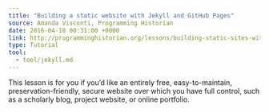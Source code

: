 ```yaml
---
title: "Building a static website with Jekyll and GitHub Pages"
source: Amanda Visconti, Programming Historian
date: 2016-04-18 00:31:00 +0000
link: http://programminghistorian.org/lessons/building-static-sites-with-jekyll-github-pages/
type: Tutorial
tool:
  - tool/jekyll.md
---
```

This lesson is for you if you’d like an entirely free, easy-to-maintain, preservation-friendly, secure website over which you have full control, such as a scholarly blog, project website, or online portfolio.





